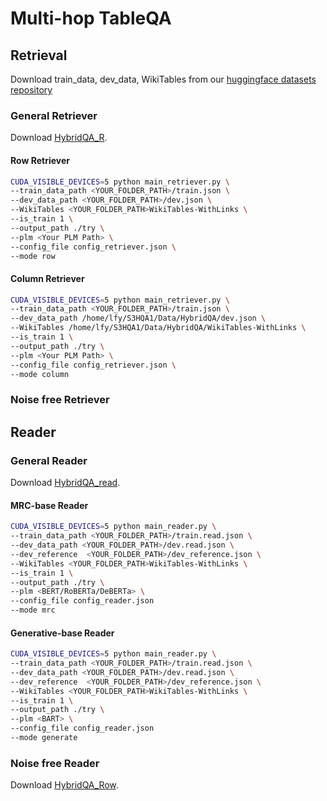 # Multi-hop TableQA

## Retrieval
Download train_data, dev_data, WikiTables from our [huggingface datasets repository](https://huggingface.co/TableQAKit)

### General Retriever
Download [HybridQA_R](https://huggingface.co/datasets/TableQAKit/HybridQA_R).

#### Row Retriever
```bash
CUDA_VISIBLE_DEVICES=5 python main_retriever.py \
--train_data_path <YOUR_FOLDER_PATH>/train.json \
--dev_data_path <YOUR_FOLDER_PATH>/dev.json \
--WikiTables <YOUR_FOLDER_PATH>WikiTables-WithLinks \
--is_train 1 \
--output_path ./try \
--plm <Your PLM Path> \
--config_file config_retriever.json \
--mode row
```

#### Column Retriever
```bash
CUDA_VISIBLE_DEVICES=5 python main_retriever.py \
--train_data_path <YOUR_FOLDER_PATH>/train.json \
--dev_data_path /home/lfy/S3HQA1/Data/HybridQA/dev.json \
--WikiTables /home/lfy/S3HQA1/Data/HybridQA/WikiTables-WithLinks \
--is_train 1 \
--output_path ./try \
--plm <Your PLM Path> \
--config_file config_retriever.json \
--mode column
```

### Noise free Retriever






## Reader

### General Reader

Download [HybridQA_read](https://huggingface.co/datasets/TableQAKit/HybridQA_read).

#### MRC-base Reader
```bash
CUDA_VISIBLE_DEVICES=5 python main_reader.py \
--train_data_path <YOUR_FOLDER_PATH>/train.read.json \
--dev_data_path <YOUR_FOLDER_PATH>/dev.read.json \
--dev_reference  <YOUR_FOLDER_PATH>/dev_reference.json \
--WikiTables <YOUR_FOLDER_PATH>WikiTables-WithLinks \
--is_train 1 \
--output_path ./try \
--plm <BERT/RoBERTa/DeBERTa> \
--config_file config_reader.json
--mode mrc
```

#### Generative-base Reader
```bash
CUDA_VISIBLE_DEVICES=5 python main_reader.py \
--train_data_path <YOUR_FOLDER_PATH>/train.read.json \
--dev_data_path <YOUR_FOLDER_PATH>/dev.read.json \
--dev_reference  <YOUR_FOLDER_PATH>/dev_reference.json \
--WikiTables <YOUR_FOLDER_PATH>WikiTables-WithLinks \
--is_train 1 \
--output_path ./try \
--plm <BART> \
--config_file config_reader.json
--mode generate
```

### Noise free Reader
Download [HybridQA_Row](https://huggingface.co/datasets/TableQAKit/HybridQA_Row).


